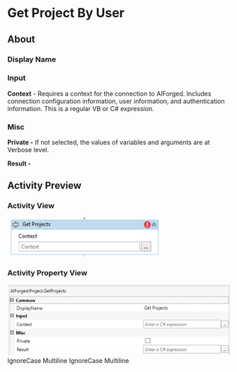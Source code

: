 # Get Project By User

## About

### Display Name

### Input

**Context** - Requires a context for the connection to AIForged. Includes connection configuration information, user information, and authentication information. This is a regular VB or C# expression.

### Misc

**Private -** If not selected, the values of variables and arguments are at Verbose level.

**Result -**

## Activity Preview

### Activity View

![](../../../assets/image%20%2899%29%20%281%29.png)
### Activity Property View

![](../../../assets/image%20%2828%29%20%284%29.png)
 IgnoreCase Multiline IgnoreCase Multiline

